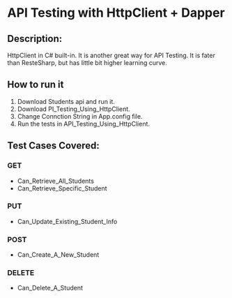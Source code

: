 # API Testing with HttpClient + Dapper
## Description:
HttpClient in C# built-in.
It is another great way for API Testing.
It is fater than ResteSharp, but has little bit higher learning curve.

## How to run it
1. Download Students api and run it.
2. Download PI_Testing_Using_HttpClient.
3. Change Connction String in App.config file. 
4. Run the tests in API_Testing_Using_HttpClient.

## Test Cases Covered:
### GET 

- Can_Retrieve_All_Students
- Can_Retrieve_Specific_Student

### PUT

- Can_Update_Existing_Student_Info

### POST

- Can_Create_A_New_Student

### DELETE

- Can_Delete_A_Student



